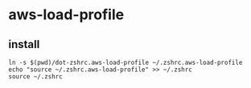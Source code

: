 # aws-load-profile

## install

```
ln -s $(pwd)/dot-zshrc.aws-load-profile ~/.zshrc.aws-load-profile
echo "source ~/.zshrc.aws-load-profile" >> ~/.zshrc
source ~/.zshrc
```
